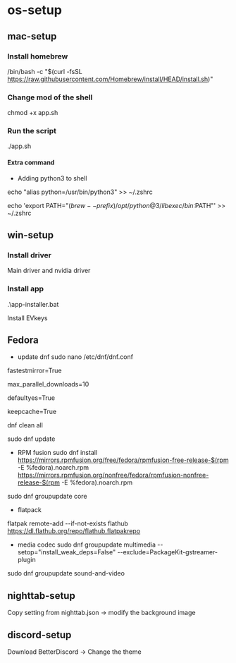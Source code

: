 # os-setup

## mac-setup ##

### Install homebrew ###
/bin/bash -c "$(curl -fsSL https://raw.githubusercontent.com/Homebrew/install/HEAD/install.sh)"

### Change mod of the shell ###
chmod +x app.sh

### Run the script ###
./app.sh

#### Extra command ####
- Adding python3 to shell


echo "alias python=/usr/bin/python3" >> ~/.zshrc

echo 'export PATH="$(brew --prefix)/opt/python@3/libexec/bin:$PATH"' >> ~/.zshrc






## win-setup ##

### Install driver ###
Main driver and nvidia driver

### Install app ###
.\app-installer.bat

Install EVkeys







## Fedora ##
- update dnf
sudo nano /etc/dnf/dnf.conf


fastestmirror=True

max_parallel_downloads=10

defaultyes=True

keepcache=True


dnf clean all

sudo dnf update


- RPM fusion
sudo dnf install https://mirrors.rpmfusion.org/free/fedora/rpmfusion-free-release-$(rpm -E %fedora).noarch.rpm https://mirrors.rpmfusion.org/nonfree/fedora/rpmfusion-nonfree-release-$(rpm -E %fedora).noarch.rpm

sudo dnf groupupdate core

- flatpack

 flatpak remote-add --if-not-exists flathub https://dl.flathub.org/repo/flathub.flatpakrepo

- media codec
sudo dnf groupupdate multimedia --setop="install_weak_deps=False" --exclude=PackageKit-gstreamer-plugin

sudo dnf groupupdate sound-and-video





## nighttab-setup ##
Copy setting from nighttab.json -> modify the background image

## discord-setup ##
Download BetterDiscord -> Change the theme


